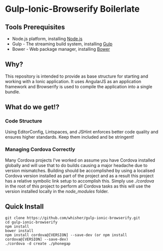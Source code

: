Gulp-Ionic-Browserify Boilerlate
=================================

## Tools Prerequisites
* Node.js platform, installing [Node.js](http://www.nodejs.org/download/)
* Gulp - The streaming build system, installing [Gulp](http://gulpjs.com/)
* Bower - Web package manager, installing [Bower](http://bower.io/)

## Why?

This repository is intended to provide as base structure for starting 
and working with a Ionic application. It uses AngularJS as an application 
framework and Browserify is used to compile the application into a single 
bundle. 

## What do we get!?

### Code Structure
Using EditorConfig, Lintspaces, and JSHint enforces better code quality and 
ensures higher standards. Keep them included and be stringent!

### Managing Cordova Correctly
Many Cordova projects I've worked on assume you have Cordova installed globally 
and will use that to do builds causing a major headache due to version 
mismatches. Building should be accomplished by using a localised Cordova 
version installed as part of the project and as a result this project has a 
relative symbolic link setup to accomplish this. Simply use _./cordova_ in the 
root of this project to perform all Cordova tasks as this will use the version 
installed locally in the _node_modules_ folder.

## Quick Install
    git clone https://github.com/whisher/gulp-ionic-browserify.git 
    cd gulp-ionic-browserify
    npm install
    bower install
    npm install cordova@[VERSION] --save-dev (or npm install cordova@[VERSION] --save-dev)
    ./cordova -d create ./phonegap 
